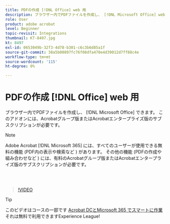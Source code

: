 ```yaml
---
title: PDFの作成 [!DNL Office] web 用
description: ブラウザー内でPDFファイルを作成し、 [!DNL Microsoft Office] web アプリケーションの場合
role: User
product: adobe acrobat
level: Beginner
topic-revisit: Integrations
thumbnail: KT-8497.jpg
kt: 8497
exl-id: 0653049b-32f3-4d78-b301-c6c3b6d85a1f
source-git-commit: 38a5b00897fc76f08dfa470e4d39012d7ff88c4e
workflow-type: tm+mt
source-wordcount: '115'
ht-degree: 0%

---
```


# PDFの作成 [!DNL Office] web 用

ブラウザー内でPDFファイルを作成し、 [!DNL Microsoft Office] できます。 このアドオンには、Acrobatグループ版またはAcrobatエンタープライズ版のサブスクリプションが必要です。

>[!NOTE]
>
>Adobe Acrobat [!DNL Microsoft 365] には、すべてのユーザーが使用できる無料の機能 (PDF内の表示や検索など ) があります。 その他の機能 (PDFの作成や組み合わせなど ) には、有料のAcrobatグループ版またはAcrobatエンタープライズ版のサブスクリプションが必要です。

<br> 

>[!VIDEO](https://video.tv.adobe.com/v/337482?hidetitle=true)

>[!TIP]
>
>このビデオはコースの一部です [Acrobat DCとMicrosoft 365 でスマートに作業](https://experienceleague.adobe.com/?recommended=Acrobat-U-1-2021.microsoft365) それは無料で利用できますExperience League!
